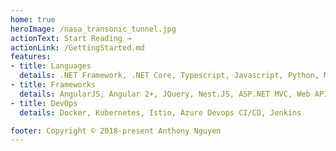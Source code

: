```yaml
---
home: true
heroImage: /nasa_transonic_tunnel.jpg
actionText: Start Reading →
actionLink: /GettingStarted.md
features:
- title: Languages
  details: .NET Framework, .NET Core, Typescript, Javascript, Python, MySQL, MSSQL, PostgreSQL
- title: Frameworks
  details: AngularJS, Angular 2+, JQuery, Nest.JS, ASP.NET MVC, Web API, GraphQL, MuleESB
- title: DevOps
  details: Docker, Kubernetes, Istio, Azure Devops CI/CD, Jenkins

footer: Copyright © 2018-present Anthony Nguyen
---
```

